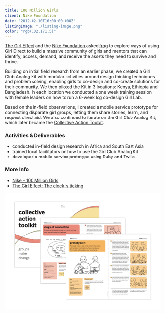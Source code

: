 ```yaml
---
title: 100 Million Girls
client: Nike Foundation
date: "2012-02-10T16:00:00.000Z"
listingImage: "./listing-image.png"
color: "rgb(102,171,5)"
---
```


[The Girl Effect](https://www.girleffect.org/) and the [Nike Foundation ](https://news.nike.com/nike-foundation) asked [frog](https://www.frogdesign.com/) to explore ways of using Girl Direct to build a massive community of girls and mentors that can identify, access, demand, and receive the assets they need to survive and thrive.

Building on initial field research from an earlier phase, we created a Girl Club Analog Kit with modular activities around design thinking techniques and problem solving, enabling girls to co-design and co-create solutions for their community. We then piloted the Kit in 3 locations: Kenya, Ethiopia and Bangladesh. In each location we conducted a one week training session with female leaders on how to run a 6-week log co-design Girl Lab.

Based on the in-field observations, I created a mobile service prototype for connecting disparate girl groups, letting them share stories, learn, and request direct aid. We also continued to iterate on the Girl Club Analog Kit, which later became the [Collective Action Toolkit](https://www.frogdesign.com/work/frog-collective-action-toolkit).

### Activities & Deliverables

* conducted in-field design research in Africa and South East Asia
* trained local facilitators on how to use the Girl Club Analog Kit
* developed a mobile service prototype using Ruby and Twilio

### More Info

* [Nike – 100 Million
  Girls](https://www.frogdesign.com/portfolio/nike-foundation-girl-effect-100-million-girls)
* [The Girl Effect: The clock is
  ticking](https://www.youtube.com/watch?v=1e8xgF0JtVg)

![Collective Action Toolkit](./Collective-Action-Toolkit-Page-01.png)
